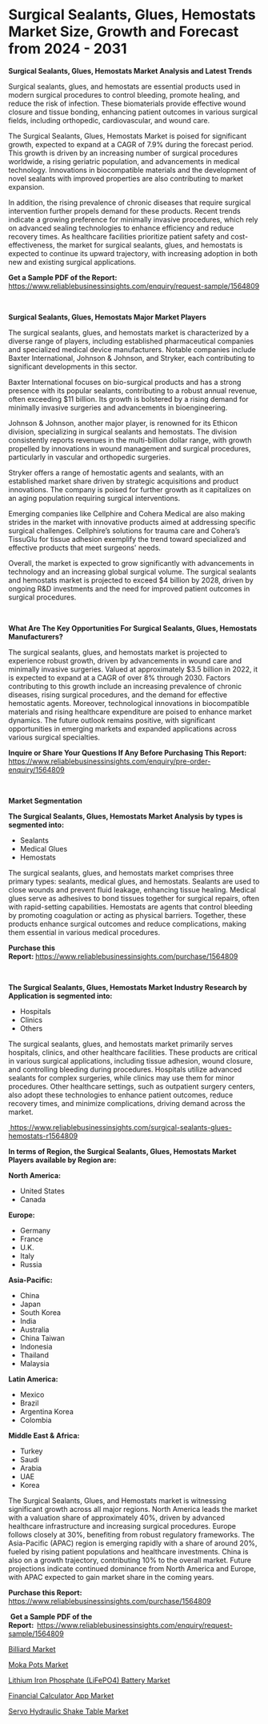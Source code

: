 <p><h1>Surgical Sealants, Glues, Hemostats Market Size, Growth and Forecast from 2024 - 2031</h1></p><p><strong>Surgical Sealants, Glues, Hemostats Market Analysis and Latest Trends</strong></p>
<p><p>Surgical sealants, glues, and hemostats are essential products used in modern surgical procedures to control bleeding, promote healing, and reduce the risk of infection. These biomaterials provide effective wound closure and tissue bonding, enhancing patient outcomes in various surgical fields, including orthopedic, cardiovascular, and wound care.</p><p>The Surgical Sealants, Glues, Hemostats Market is poised for significant growth, expected to expand at a CAGR of 7.9% during the forecast period. This growth is driven by an increasing number of surgical procedures worldwide, a rising geriatric population, and advancements in medical technology. Innovations in biocompatible materials and the development of novel sealants with improved properties are also contributing to market expansion.</p><p>In addition, the rising prevalence of chronic diseases that require surgical intervention further propels demand for these products. Recent trends indicate a growing preference for minimally invasive procedures, which rely on advanced sealing technologies to enhance efficiency and reduce recovery times. As healthcare facilities prioritize patient safety and cost-effectiveness, the market for surgical sealants, glues, and hemostats is expected to continue its upward trajectory, with increasing adoption in both new and existing surgical applications.</p></p>
<p><strong>Get a Sample PDF of the Report:&nbsp;</strong> <a href="https://www.reliablebusinessinsights.com/enquiry/request-sample/1564809">https://www.reliablebusinessinsights.com/enquiry/request-sample/1564809</a></p>
<p>&nbsp;</p>
<p><strong>Surgical Sealants, Glues, Hemostats Major Market Players</strong></p>
<p><p>The surgical sealants, glues, and hemostats market is characterized by a diverse range of players, including established pharmaceutical companies and specialized medical device manufacturers. Notable companies include Baxter International, Johnson & Johnson, and Stryker, each contributing to significant developments in this sector.</p><p>Baxter International focuses on bio-surgical products and has a strong presence with its popular sealants, contributing to a robust annual revenue, often exceeding $11 billion. Its growth is bolstered by a rising demand for minimally invasive surgeries and advancements in bioengineering.</p><p>Johnson & Johnson, another major player, is renowned for its Ethicon division, specializing in surgical sealants and hemostats. The division consistently reports revenues in the multi-billion dollar range, with growth propelled by innovations in wound management and surgical procedures, particularly in vascular and orthopedic surgeries.</p><p>Stryker offers a range of hemostatic agents and sealants, with an established market share driven by strategic acquisitions and product innovations. The company is poised for further growth as it capitalizes on an aging population requiring surgical interventions.</p><p>Emerging companies like Cellphire and Cohera Medical are also making strides in the market with innovative products aimed at addressing specific surgical challenges. Cellphire’s solutions for trauma care and Cohera’s TissuGlu for tissue adhesion exemplify the trend toward specialized and effective products that meet surgeons' needs.</p><p>Overall, the market is expected to grow significantly with advancements in technology and an increasing global surgical volume. The surgical sealants and hemostats market is projected to exceed $4 billion by 2028, driven by ongoing R&D investments and the need for improved patient outcomes in surgical procedures.</p></p>
<p>&nbsp;</p>
<p><strong>What Are The Key Opportunities For Surgical Sealants, Glues, Hemostats Manufacturers?</strong></p>
<p><p>The surgical sealants, glues, and hemostats market is projected to experience robust growth, driven by advancements in wound care and minimally invasive surgeries. Valued at approximately $3.5 billion in 2022, it is expected to expand at a CAGR of over 8% through 2030. Factors contributing to this growth include an increasing prevalence of chronic diseases, rising surgical procedures, and the demand for effective hemostatic agents. Moreover, technological innovations in biocompatible materials and rising healthcare expenditure are poised to enhance market dynamics. The future outlook remains positive, with significant opportunities in emerging markets and expanded applications across various surgical specialties.</p></p>
<p><strong>Inquire or Share Your Questions If Any Before Purchasing This Report:</strong> <a href="https://www.reliablebusinessinsights.com/enquiry/pre-order-enquiry/1564809">https://www.reliablebusinessinsights.com/enquiry/pre-order-enquiry/1564809</a></p>
<p>&nbsp;</p>
<p><strong>Market Segmentation</strong></p>
<p><strong>The Surgical Sealants, Glues, Hemostats Market Analysis by types is segmented into:</strong></p>
<p><ul><li>Sealants</li><li>Medical Glues</li><li>Hemostats</li></ul></p>
<p><p>The surgical sealants, glues, and hemostats market comprises three primary types: sealants, medical glues, and hemostats. Sealants are used to close wounds and prevent fluid leakage, enhancing tissue healing. Medical glues serve as adhesives to bond tissues together for surgical repairs, often with rapid-setting capabilities. Hemostats are agents that control bleeding by promoting coagulation or acting as physical barriers. Together, these products enhance surgical outcomes and reduce complications, making them essential in various medical procedures.</p></p>
<p><strong>Purchase this Report:&nbsp;</strong><a href="https://www.reliablebusinessinsights.com/purchase/1564809">https://www.reliablebusinessinsights.com/purchase/1564809</a></p>
<p>&nbsp;</p>
<p><strong>The Surgical Sealants, Glues, Hemostats Market Industry Research by Application is segmented into:</strong></p>
<p><ul><li>Hospitals</li><li>Clinics</li><li>Others</li></ul></p>
<p><p>The surgical sealants, glues, and hemostats market primarily serves hospitals, clinics, and other healthcare facilities. These products are critical in various surgical applications, including tissue adhesion, wound closure, and controlling bleeding during procedures. Hospitals utilize advanced sealants for complex surgeries, while clinics may use them for minor procedures. Other healthcare settings, such as outpatient surgery centers, also adopt these technologies to enhance patient outcomes, reduce recovery times, and minimize complications, driving demand across the market.</p></p>
<p><a href="https://www.reliablebusinessinsights.com/surgical-sealants-glues-hemostats-r1564809">&nbsp;https://www.reliablebusinessinsights.com/surgical-sealants-glues-hemostats-r1564809</a></p>
<p><strong>In terms of Region, the Surgical Sealants, Glues, Hemostats Market Players available by Region are:</strong></p>
<p>
    <p> <strong> North America: </strong>
        <ul>
            <li>United States</li>
            <li>Canada</li>
        </ul>
        </p> 
    <p> <strong> Europe: </strong>
        <ul>
            <li>Germany</li>
            <li>France</li>
            <li>U.K.</li>
            <li>Italy</li>
            <li>Russia</li>
        </ul>
        </p> 
    <p> <strong> Asia-Pacific: </strong>
        <ul>
            <li>China</li>
            <li>Japan</li>
            <li>South Korea</li>
            <li>India</li>
            <li>Australia</li>
            <li>China Taiwan</li>
            <li>Indonesia</li>
            <li>Thailand</li>
            <li>Malaysia</li>
        </ul>
        </p> 
    <p> <strong> Latin America: </strong>
        <ul>
            <li>Mexico</li>
            <li>Brazil</li>
            <li>Argentina Korea</li>
            <li>Colombia</li>
        </ul>
        </p> 
    <p> <strong> Middle East & Africa: </strong>
        <ul>
            <li>Turkey</li>
            <li>Saudi</li>
            <li>Arabia</li>
            <li>UAE</li>
            <li>Korea</li>
        </ul>
    </p>
    </p>
<p><p>The Surgical Sealants, Glues, and Hemostats market is witnessing significant growth across all major regions. North America leads the market with a valuation share of approximately 40%, driven by advanced healthcare infrastructure and increasing surgical procedures. Europe follows closely at 30%, benefiting from robust regulatory frameworks. The Asia-Pacific (APAC) region is emerging rapidly with a share of around 20%, fueled by rising patient populations and healthcare investments. China is also on a growth trajectory, contributing 10% to the overall market. Future projections indicate continued dominance from North America and Europe, with APAC expected to gain market share in the coming years.</p></p>
<p><strong>Purchase this Report: </strong><a href="https://www.reliablebusinessinsights.com/purchase/1564809">https://www.reliablebusinessinsights.com/purchase/1564809</a></p>
<p>&nbsp;<strong>Get a Sample PDF of the Report:&nbsp;&nbsp;</strong><a href="https://www.reliablebusinessinsights.com/enquiry/request-sample/1564809">https://www.reliablebusinessinsights.com/enquiry/request-sample/1564809</a></p>
<p><strong></strong></p>
<p><p><a href="https://issuu.com/reportprime-2/docs/billiard-market-size-2030.pptx_fc648855d72d58">Billiard Market</a></p><p><a href="https://issuu.com/reportprime-2/docs/moka-pots-market-size-2030.pptx_0d9b480c44f21a">Moka Pots Market</a></p><p><a href="https://medium.com/@rot5z9maragh/future-trends-in-global-lithium-iron-phosphate-lifepo4-battery-market-market-insights-and-49008b96bc50?postPublishedType=repub">Lithium Iron Phosphate (LiFePO4) Battery Market</a></p><p><a href="https://www.linkedin.com/pulse/financial-calculator-app-market-insights-product-type-ijc0e">Financial Calculator App Market</a></p><p><a href="https://medium.com/@rot5z9maragh/future-of-innovation-global-servo-hydraulic-shake-table-market-growth-and-opportunities-2024-848027c7b154?postPublishedType=repub">Servo Hydraulic Shake Table Market</a></p></p>